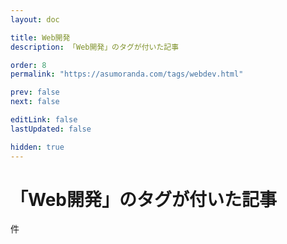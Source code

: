 ```yaml
---
layout: doc

title: Web開発
description: 「Web開発」のタグが付いた記事

order: 8
permalink: "https://asumoranda.com/tags/webdev.html"

prev: false
next: false

editLink: false
lastUpdated: false

hidden: true
---
```


<script lang="ts" setup>
    import TaggedPostList   from "../.vitepress/components/TaggedPostList.vue"
    import PostCounter      from "../.vitepress/components/PostCounter.vue"
</script>

# 「Web開発」のタグが付いた記事

<span class="text-base"><PostCounter tag="webdev" /></span>件

<TaggedPostList tag="webdev" />

